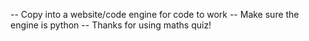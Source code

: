 -- Copy into a website/code engine for code to work
-- Make sure the engine is python
-- Thanks for using maths quiz!
